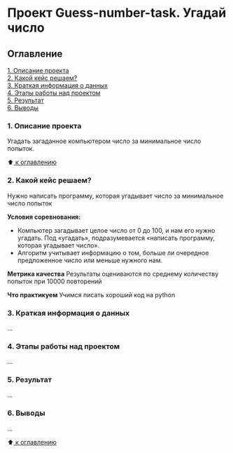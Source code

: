 # Проект Guess-number-task. Угадай число

## Оглавление
[1. Описание проекта](https://github.com/Chicko68/SkillFactoryDS/tree/main/guess-number-task/README.md###Описание-проекта)  
[2. Какой кейс решаем?](https://github.com/Chicko68/SkillFactoryDS/tree/main/guess-number-task/README.md###Какой-кейс-решаем)  
[3. Краткая информация о данных](https://github.com/Chicko68/SkillFactoryDS/tree/main/guess-number-task/README.md###Краткая-информация-о-данных)  
[4. Этапы работы над проектом](https://github.com/Chicko68/SkillFactoryDS/tree/main/guess-number-task/README.md###Этапы-работы-над-проектом)  
[5. Результат](https://github.com/Chicko68/SkillFactoryDS/tree/main/guess-number-task/README.md###Результат)  
[6. Выводы](https://github.com/Chicko68/SkillFactoryDS/tree/main/guess-number-task/README.md###Выводы)  



### 1. Описание проекта
Угадать загаданное компьютером число за минимальное число попыток.

:arrow_up:[ к оглавлению](https://github.com/Chicko68/SkillFactoryDS/tree/main/guess-number-task/README.md#Оглавление)

### 2. Какой кейс решаем?
Нужно написать программу, которая угадывает число за минимальное число попыток

**Условия соревнования:**
- Компьютер загадывает целое число от 0 до 100, и нам его нужно угадать. Под «угадать», подразумевается «написать программу, которая угадывает число».
- Алгоритм учитывает информацию о том, больше ли очередное предложенное число или меньше нужного нам.

**Метрика качества**
Результаты оцениваются по среднему количеству попыток при 10000 повторений

**Что практикуем**
Учимся писать хороший код на python

### 3. Краткая информация о данных
...

### 4. Этапы работы над проектом
...

### 5. Результат
...

### 6. Выводы
...

:arrow_up:[ к оглавлению](https://github.com/Chicko68/SkillFactoryDS/tree/main/guess-number-task/README.md#Оглавление)